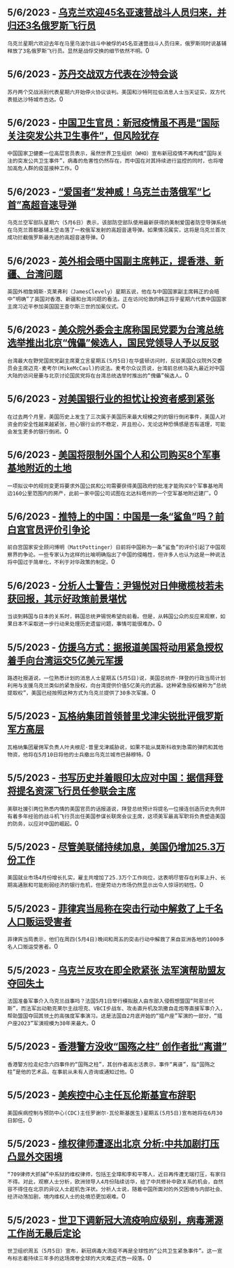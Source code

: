 
  ## 5/6/2023 - [乌克兰欢迎45名亚速营战斗人员归来，并归还3名俄罗斯飞行员](https://www.voachinese.com/a/ukraine-russia-exchange-pows-20230506/7081868.html)
 ```乌克兰星期六欢迎去年在马里乌波尔战斗中被俘的45名亚速营战斗人员归来，俄罗斯同时说基辅释放了3名俄罗斯飞行员。显然是战俘交换的细节依然不明。```0
  ## 5/6/2023 - [苏丹交战双方代表在沙特会谈](https://www.voachinese.com/a/sudan-peace-talks-in-saudi-20230506/7081845.html)
 ```苏丹两个交战派别代表星期六开始停火协议谈判。美国和沙特阿拉伯消息人士当天证实，双方代表抵达沙特城市吉达。```0
  ## 5/6/2023 - [中国卫生官员：新冠疫情虽不再是“国际关注突发公共卫生事件”，但风险犹存](https://www.voachinese.com/a/covid-global-emergency-over-but-risks-remain-says-china-health-official-20230506/7081690.html)
 ```中国国家卫健委一位高层官员表示，虽然世界卫生组织（WHO）宣布新冠疫情不再构成“国际关注的突发公共卫生事件”，病毒的危害性仍然存在，而中国在对其持续进行监控的同时，也将增加高危人群的疫苗接种工作。```0
  ## 5/6/2023 - [“爱国者”发神威！乌克兰击落俄军“匕首”高超音速导弹](https://www.voachinese.com/a/ukraine-downs-russian-hypersonic-missile-with-us-patriot-defense-systems-20230506/7081664.html)
 ```乌克兰空军部队星期六（5月6日）表示，该部防空部队使用最新获得的美制爱国者防空导弹系统在乌克兰首都基辅上空击落了一枚俄军发射的高超音速导弹。如果情况属实，这将是乌克兰首次成功拦截俄罗斯最先进的高超音速导弹。```0
  ## 5/6/2023 - [英外相会晤中国副主席韩正，提香港、新疆、台湾问题](https://www.voachinese.com/a/uk-china-han-zheng-20230505/7081439.html)
 ```英国外相詹姆斯·克莱弗利（JamesClevely）星期五说，他在与中国国家副主席韩正的会晤中“明确”了英国对香港、新疆和台湾问题的看法。正在访问伦敦的韩正将于星期六代表中国国家主席习近平参加英国国王查尔斯三世的加冕仪式。```0
  ## 5/6/2023 - [美众院外委会主席称国民党要为台湾总统选举推出北京“傀儡”候选人，国民党领导人予以反驳](https://www.voachinese.com/a/taiwan-opposition-party-refutes-rep-mccaul-calling-its-presidential-candidate-beijings-puppet-20230505/7081387.html)
 ```台湾最大在野党国民党副主席夏立言星期五(5月5日)在华盛顿访问时，反驳美国众议院外交委员会主席迈克·麦考尔(MikeMcCaul)的说法。麦考尔众议员说，台湾前总统马英九最近对中国大陆的访问是要与北京讨论国民党将在台湾总统选举时推出的“傀儡”候选人。```0
  ## 5/6/2023 - [对美国银行业的担忧让投资者感到紧张](https://www.voachinese.com/a/worries-about-us-banks-have-investors-nervous-20230505/7081382.html)
 ```在过去两个月里，美国历史上发生了三次属于美国历来最大规模之列的银行倒闭事件，美国人对资金的安全性越来越紧张，担心银行业的不稳定，并且担心，无论这种恐惧感是否有道理，可能会发生更多的银行倒闭。```0
  ## 5/6/2023 - [美国将限制外国个人和公司购买8个军事基地附近的土地](https://www.voachinese.com/a/us-to-control-land-sales-to-foreigners-near-8-military-bases-20230505/7081373.html)
 ```一项拟议中的规则变更将要求外国公民和公司需要获得美国政府的批准才能购买8个军事基地周边160公里范围内的房产，此前一家中国公司试图在北达科塔州的一个空军基地附近建厂。```0
  ## 5/6/2023 - [推特上的中国：中国是一条“鲨鱼”吗？前白宫官员评价引争论](https://www.voachinese.com/a/china-on-twitter-pottinger-20230505/7081088.html)
 ```前白宫国家安全顾问博明（MattPottinger）日前将中国称为一条“鲨鱼”的评价引起了中国观察界的争论。一些专家认为这样的比喻明确指出了中国的侵略性，但许多人也认为这是一种说法将中国过于简单化，不利于对华政策的制定。```0
  ## 5/6/2023 - [分析人士警告：尹锡悦对日伸橄榄枝若未获回报，其示好政策前景堪忧](https://www.voachinese.com/a/yoon-s-japan-outreach-faces-bleak-future-without-japan-reciprocation-warn-analysts-20230505/7081091.html)
 ```当谈到韩国与日本的关系时，韩国总统尹锡悦希望向前看。但是，从韩国公众的反应来观察，如果日本不采取进一步行动来处理历史遗留问题，事情可能很难办。```0
  ## 5/5/2023 - [仿援乌方式：据报道美国将动用紧急授权着手向台湾运交5亿美元军援](https://www.voachinese.com/a/u-s-moving-ahead-with-500-million-in-arms-aid-for-taiwan-source-says/7081103.html)
 ```路透社报道说，一位熟悉计划的消息人士星期五(5月5日)说，美国总统乔·拜登的行政当局计划利用与支援乌克兰类似的紧急授权，向台湾提供价值5亿美元的武器。这种紧急授权被称为“总统提取权”，美国已经按照这种方式为乌克兰提供了30多次军援。```0
  ## 5/5/2023 - [瓦格纳集团首领普里戈津尖锐批评俄罗斯军方高层](https://www.voachinese.com/a/wagner-chief-prigozhin-lashes-out-at-russian-military-establishment-20230505/7081045.html)
 ```瓦格纳集团雇佣军负责人叶夫根尼·普里戈津威胁说，如果不能从莫斯科收到急需的弹药和其他物资，他将在5月10日将他的士兵撤出乌克兰城市巴赫穆特。```0
  ## 5/5/2023 - [书写历史并着眼印太应对中国：据信拜登将提名资深飞行员任参联会主席](https://www.voachinese.com/a/biden-said-to-pick-air-force-general-as-joint-chiefs-chair-20230505/7081054.html)
 ```美联社援引两位熟悉内情的美国官员的话报道说，拜登总统预计将提名一位接连创造历史先例并有着多年经验的战斗机飞行员出任美国参谋长联席会议主席，这项美军最高军职将负责塑造美国的防务，以应对中国的崛起。```0
  ## 5/5/2023 - [尽管美联储持续加息，美国仍增加25.3万份工作](https://www.voachinese.com/a/us-adds-a-solid-253-000-jobs-despite-fed-s-rate-hikes-20230505/7080914.html)
 ```美国就业市场4月份增长扎实，雇主共增加了25.3万个工作岗位，这表明尽管存在利率上升、长期高通胀和可能削弱经济的银行危机，但是劳动力市场仍然显示出令人惊讶的韧性。```0
  ## 5/5/2023 - [菲律宾当局称在突击行动中解救了上千名人口贩运受害者](https://www.voachinese.com/a/philippines-authorities-say-more-than-1-000-trafficking-victims-rescued-20230505/7080861.html)
 ```菲律宾当局表示，他们在周四(5月4日)晚间和周五的突击行动中解救了来自亚洲各地的1000多名人口贩运受害者。```0
  ## 5/5/2023 - [乌克兰反攻在即全欧紧张  法军演帮助盟友夺回失土](https://www.voachinese.com/a/france-launches-major-military-exercise-with-ukraine-conflict-in-mind-20230506/7080884.html)
 ```法国准备军事介入乌克兰战事吗？法国5月1日举行模拟敌人由东部入侵假想盟国“阿恩兰代斯”，而法军出动勒克莱尔主战坦克、VBCI步战车、攻击直升机及凯撒自走炮等直接军事介入，帮助盟国夺回其领土的高强度军事演习。这是法国自2月底开始的“猎户座”军演的一部分，“猎户座2023”军演规模为30年来最大。```0
  ## 5/5/2023 - [香港警方没收“国殇之柱” 创作者批“离谱”](https://www.voachinese.com/a/creator-slams-outrageous-move-for-hong-kong-police-to-take-away-pillar-of-shame-20230505/7080782.html)
 ```香港警方捡走纪念六四事件的“国殇之柱”，其创作者高志活表示，事件“离谱”，指“国殇之柱”是他的艺术品，在事前从未有人咨询或通知过他。```0
  ## 5/5/2023 - [美疾控中心主任瓦伦斯基宣布辞职](https://www.voachinese.com/a/us-centers-for-disease-control-director-walensky-resigns-20230505/7080781.html)
 ```美国疾病控制与预防中心(CDC)主任罗谢尔·瓦伦斯基医生)星期五(5月5日)宣布她将在6月30日卸任。```0
  ## 5/5/2023 - [维权律师遭逐出北京 分析:中共加剧打压凸显外交困境](https://www.voachinese.com/a/china-extends-repression-of-rights-lawyers/7080681.html)
 ```“709律师大抓捕”中系狱的维权律师，包括王全璋和李和平等人，近日再传遭无端打压，有家归不得。对此，观察人士分析，欧洲领导人4月份陆续访华，给了中共修补中欧关系的机会，自然容不得住在北京的异议人士趁机告洋状。分析人士说，随着中国所面对的外交困境与内部社会、经济动荡加剧，境内维权人士的处境恐更加艰难。```0
  ## 5/5/2023 - [世卫下调新冠大流疫响应级别，病毒溯源工作尚无最后定论](https://www.voachinese.com/a/who-downgrades-covid-pandemic-says-it-s-no-longer-emergency-20230505/7080646.html)
 ```世卫组织周五（5月5日）宣布，新冠病毒大流疫不再是全球性的“公共卫生紧急事件”。这一宣布标志着持续三年多的这场席卷全球的大灾难正式告一段落。```0